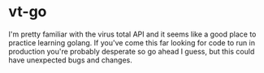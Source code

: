 # vt-go

I'm pretty familiar with the virus total API and it seems like a good place to practice learning golang. If you've come this far looking for code to run in production you're probably desperate so go ahead I guess, but this could have unexpected bugs and changes.
